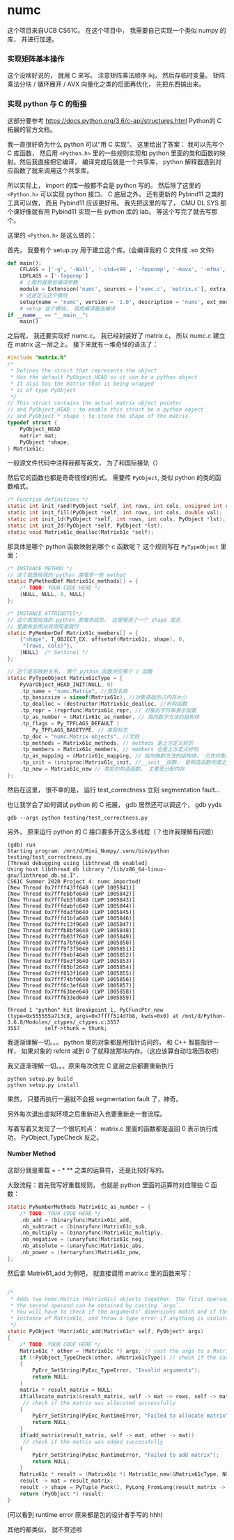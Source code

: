 # numc

这个项目来自UCB CS61C。 在这个项目中， 我需要自己实现一个类似 numpy 的库， 并进行加速。

### 实现矩阵基本操作

这个没啥好说的， 就用 C 来写。 注意矩阵乘法顺序 ikj， 然后存临时变量。 矩阵乘法分块 / 循环展开 / AVX 向量化之类的后面再优化， 先把东西搞出来。

### 实现 python 与 C 的衔接

这部分要参考 https://docs.python.org/3.6/c-api/structures.html Python的 C 拓展的官方文档。

我一直很好奇为什么 python 可以“用 C 实现”。 这里给出了答案： 我可以先写个 C 库函数， 然后用 `<Python.h>` 里的一些规则实现和 python 里面的类和函数的映射。然后我直接把它编译， 编译完成后就是一个共享库， python 解释器遇到对应函数了就来调用这个共享库。

所以实际上， import 的库一般都不会是 python 写的。 然后除了这里的 `<Python.h>` 可以实现 python 接口、 C 底层之外， 还有更新的 Pybind11 之类的工具可以做， 而且 Pybind11 应该更好用。 我先把这里的写了， CMU DL SYS 那个课好像就有用 Pybind11 实现一些 python 库的 lab。 等这个写完了就去写那个。

这里的 `<Python.h>` 是这么做的：

首先， 我要有个 setup.py 用于建立这个库。(会编译我的 C 文件成 .so 文件)

```python
def main():
    CFLAGS = ['-g', '-Wall', '-std=c99', '-fopenmp', '-mavx', '-mfma', '-pthread', '-O3']
    LDFLAGS = ['-fopenmp']
    # 上面的就是些编译参数
    module = Extension('numc', sources = ['numc.c', 'matrix.c'], extra_compile_args = CFLAGS, extra_link_args = LDFLAGS)
    # 这是定义这个模块
    setup(name = 'numc', version = '1.0', description = 'numc', ext_modules = [module])
    # setup 这个模块， 调用编译器去编译
if __name__ == "__main__":
    main()
```

之后呢， 我还要实现好 numc.c。 我已经封装好了 matrix.c， 所以 numc.c 建立在 matrix 这一层之上。 接下来就有一堆奇怪的语法了：

```c numc.h
#include "matrix.h"
/*
 * Defines the struct that represents the object
 * Has the default PyObject_HEAD so it can be a python object
 * It also has the matrix that is being wrapped
 * is of type PyObject
 */
// This struct contains the actual matrix object pointer
// and PyObject_HEAD : to enable this struct be a python object
// and PyObject * shape : to store the shape of the matrix
typedef struct {
    PyObject_HEAD
    matrix* mat;
    PyObject *shape;
} Matrix61c;
```

一般源文件代码中注释我都写英文， 为了和国际接轨（）

然后它的函数也都是奇奇怪怪的形式。 需要传 `PyObject`, 类似 python 的类的函数格式。

```c numc.h
/* Function definitions */
static int init_rand(PyObject *self, int rows, int cols, unsigned int seed, double low, double high);
static int init_fill(PyObject *self, int rows, int cols, double val);
static int init_1d(PyObject *self, int rows, int cols, PyObject *lst);
static int init_2d(PyObject *self, PyObject *lst);
static void Matrix61c_dealloc(Matrix61c *self);
```

那具体是哪个 python 函数映射到哪个 c 函数呢？ 这个规则写在 `PyTypeObject` 里面：

```c
/* INSTANCE METHOD */
// 这个就是给我的 python 类增添一些 method
static PyMethodDef Matrix61c_methods[] = {
    /* TODO: YOUR CODE HERE */
    {NULL, NULL, 0, NULL}
};

/* INSTANCE ATTRIBUTES*/
// 这个就是给我的 python 类增添成员， 这里增添了一个 shape 成员
// 里面有些用法现用现查就行
static PyMemberDef Matrix61c_members[] = {
    {"shape", T_OBJECT_EX, offsetof(Matrix61c, shape), 0,
     "(rows, cols)"},
    {NULL}  /* Sentinel */
};

// 这个是写映射关系， 哪个 python 函数对应哪个 c 函数
static PyTypeObject Matrix61cType = {
    PyVarObject_HEAD_INIT(NULL, 0)
    .tp_name = "numc.Matrix", //类型名称
    .tp_basicsize = sizeof(Matrix61c), //对象基础所占内存大小
    .tp_dealloc = (destructor)Matrix61c_dealloc, //析构函数
    .tp_repr = (reprfunc)Matrix61c_repr, // 对象的字符串表示函数
    .tp_as_number = &Matrix61c_as_number, // 指向数字方法的结构体
    .tp_flags = Py_TPFLAGS_DEFAULT | 
        Py_TPFLAGS_BASETYPE, // 类型标志
    .tp_doc = "numc.Matrix objects", //文档
    .tp_methods = Matrix61c_methods, // methods 是上方定义好的
    .tp_members = Matrix61c_members, // members 也是上方定义好的
    .tp_as_mapping = &Matrix61c_mapping, // 指向映射方法的结构体， 允许对象表现得像 dict
    .tp_init = (initproc)Matrix61c_init, //__init__函数， 是构造函数完成之后再调用的初始化函数， 主要是根据参数初始化对象的状态
    .tp_new = Matrix61c_new // 类型的构造函数， 主要是分配内存
};
```

然后在这里， 很不幸的是， 运行 test_correctness 立刻 segmentation fault...

也让我学会了如何调试 python 的 C 拓展， gdb 居然还可以调这个， gdb yyds

```shell
gdb --args python testing/test_correctness.py
```

另外， 原来运行 python 的 C 接口要多开这么多线程（？也许我理解有问题）

```shell
(gdb) run
Starting program: /mnt/d/Mini_Numpy/.venv/bin/python testing/test_correctness.py
[Thread debugging using libthread_db enabled]
Using host libthread_db library "/lib/x86_64-linux-gnu/libthread_db.so.1".
CS61C Summer 2020 Project 4: numc imported!
[New Thread 0x7ffff43ff640 (LWP 1005841)]
[New Thread 0x7fffebbfe640 (LWP 1005842)]
[New Thread 0x7fffeb3fd640 (LWP 1005843)]
[New Thread 0x7fffdabfc640 (LWP 1005844)]
[New Thread 0x7fffda3fb640 (LWP 1005845)]
[New Thread 0x7fffd1bfa640 (LWP 1005846)]
[New Thread 0x7fffc13f9640 (LWP 1005847)]
[New Thread 0x7fffb8bf8640 (LWP 1005848)]
[New Thread 0x7fffb03f7640 (LWP 1005849)]
[New Thread 0x7fffa7bf6640 (LWP 1005850)]
[New Thread 0x7fff9f3f5640 (LWP 1005851)]
[New Thread 0x7fff9ebf4640 (LWP 1005852)]
[New Thread 0x7fff8e3f3640 (LWP 1005853)]
[New Thread 0x7fff85bf2640 (LWP 1005854)]
[New Thread 0x7fff853f1640 (LWP 1005855)]
[New Thread 0x7fff74bf0640 (LWP 1005856)]
[New Thread 0x7fff6c3ef640 (LWP 1005857)]
[New Thread 0x7fff63bee640 (LWP 1005858)]
[New Thread 0x7fff633ed640 (LWP 1005859)]

Thread 1 "python" hit Breakpoint 1, PyCFuncPtr_new (type=0x555555a713c8, args=0x7ffff514d7b8, kwds=0x0) at /mnt/d/Python-3.6.8/Modules/_ctypes/_ctypes.c:3557
3557        self->thunk = thunk;
```

我逐渐理解一切。。。 python 里的对象都是用指针访问的， 和 C++ 智能指针一样， 如果对象的 refcnt 减到 0 了就释放那块内存。（这应该算自动垃圾回收吧）

我又逐渐理解一切。。。原来每次改完 C 底层之后都要重新执行

```shell
python setup.py build
python setup.py install
```

果然， 只要再执行一遍就不会报 segmentation fault 了，神奇。

另外每次退出虚拟环境之后重新进入也要重新走一套流程。

写着写着又发现了一个很坑的点： matrix.c 里面的函数都是返回 0 表示执行成功， PyObject_TypeCheck 反之。

#### Number Method

这部分就是重载 + - * ** 之类的运算符， 还是比较好写的。

大致流程：首先我写好重载规则， 也就是 python 里面的运算符对应哪些 C 函数：

```c
static PyNumberMethods Matrix61c_as_number = {
    /* TODO: YOUR CODE HERE */
    .nb_add = (binaryfunc)Matrix61c_add,
    .nb_subtract = (binaryfunc)Matrix61c_sub,
    .nb_multiply = (binaryfunc)Matrix61c_multiply,
    .nb_negative = (unaryfunc)Matrix61c_neg,
    .nb_absolute = (unaryfunc)Matrix61c_abs,
    .nb_power = (ternaryfunc)Matrix61c_pow,
};
```

然后拿 Matrix61_add 为例吧， 就直接调用 matrix.c 里的函数来写：

```c

/*
 * Adds two numc.Matrix (Matrix61c) objects together. The first operand is self, and
 * the second operand can be obtained by casting `args`.
 * You will have to check if the arguments' dimensions match and if the second operand is an
 * instance of Matrix61c, and throw a type error if anything is violated.
 */
static PyObject *Matrix61c_add(Matrix61c* self, PyObject* args) 
{
    /* TODO: YOUR CODE HERE */
    Matrix61c * other = (Matrix61c *) args; // cast the args to a Matrix
    if (!PyObject_TypeCheck(other, &Matrix61cType)) // check if the cast was successful
    {
        PyErr_SetString(PyExc_TypeError, "Invalid arguments");
        return NULL;
    }
    matrix * result_matrix = NULL;
    if(allocate_matrix(&result_matrix, self -> mat -> rows, self -> mat -> cols))
     // check if the matrix was allocated successfully
    {
        PyErr_SetString(PyExc_RuntimeError, "Failed to allocate matrix");
        return NULL;
    }
    if(add_matrix(result_matrix, self -> mat, other -> mat))
     // check if the matrix was added successfully
    {
        PyErr_SetString(PyExc_RuntimeError, "Failed to add matrix");
        return NULL;
    }
    Matrix61c * result = (Matrix61c *) Matrix61c_new(&Matrix61cType, NULL, NULL);
    result -> mat = result_matrix;
    result -> shape = PyTuple_Pack(2, PyLong_FromLong(result_matrix -> rows), PyLong_FromLong(result_matrix -> cols));
    return (PyObject *) result;
}
```

(可以看到 runtime error 原来都是包的设计者手写的 hhh)

其他的都类似， 就不赘述啦

